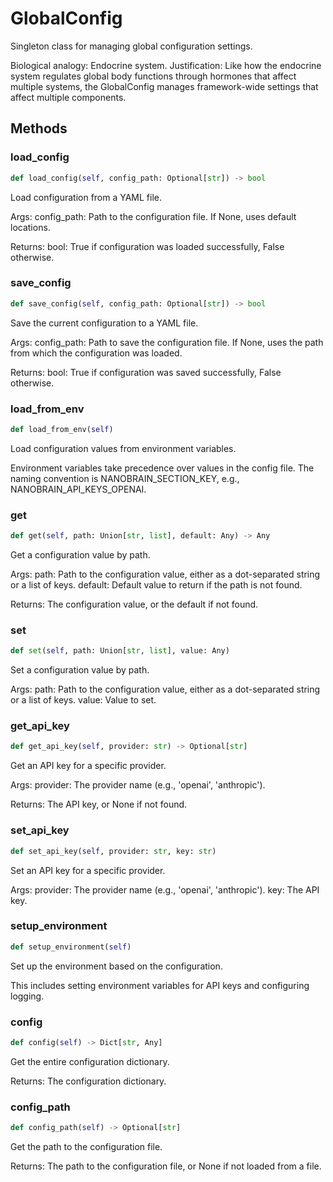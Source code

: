 # GlobalConfig

Singleton class for managing global configuration settings.

Biological analogy: Endocrine system.
Justification: Like how the endocrine system regulates global body functions through
hormones that affect multiple systems, the GlobalConfig manages framework-wide
settings that affect multiple components.

## Methods

### load_config

```python
def load_config(self, config_path: Optional[str]) -> bool
```

Load configuration from a YAML file.

Args:
    config_path: Path to the configuration file. If None, uses default locations.
    
Returns:
    bool: True if configuration was loaded successfully, False otherwise.

### save_config

```python
def save_config(self, config_path: Optional[str]) -> bool
```

Save the current configuration to a YAML file.

Args:
    config_path: Path to save the configuration file. If None, uses the path
                 from which the configuration was loaded.
                 
Returns:
    bool: True if configuration was saved successfully, False otherwise.

### load_from_env

```python
def load_from_env(self)
```

Load configuration values from environment variables.

Environment variables take precedence over values in the config file.
The naming convention is NANOBRAIN_SECTION_KEY, e.g., NANOBRAIN_API_KEYS_OPENAI.

### get

```python
def get(self, path: Union[str, list], default: Any) -> Any
```

Get a configuration value by path.

Args:
    path: Path to the configuration value, either as a dot-separated string
         or a list of keys.
    default: Default value to return if the path is not found.
    
Returns:
    The configuration value, or the default if not found.

### set

```python
def set(self, path: Union[str, list], value: Any)
```

Set a configuration value by path.

Args:
    path: Path to the configuration value, either as a dot-separated string
         or a list of keys.
    value: Value to set.

### get_api_key

```python
def get_api_key(self, provider: str) -> Optional[str]
```

Get an API key for a specific provider.

Args:
    provider: The provider name (e.g., 'openai', 'anthropic').
    
Returns:
    The API key, or None if not found.

### set_api_key

```python
def set_api_key(self, provider: str, key: str)
```

Set an API key for a specific provider.

Args:
    provider: The provider name (e.g., 'openai', 'anthropic').
    key: The API key.

### setup_environment

```python
def setup_environment(self)
```

Set up the environment based on the configuration.

This includes setting environment variables for API keys and configuring logging.

### config

```python
def config(self) -> Dict[str, Any]
```

Get the entire configuration dictionary.

Returns:
    The configuration dictionary.

### config_path

```python
def config_path(self) -> Optional[str]
```

Get the path to the configuration file.

Returns:
    The path to the configuration file, or None if not loaded from a file.

